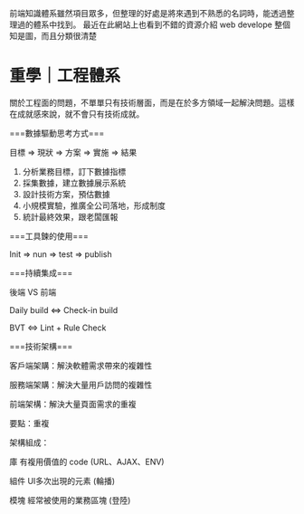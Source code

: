 前端知識體系雖然項目眾多，但整理的好處是將來遇到不熟悉的名詞時，能透過整理過的體系中找到。
最近在此網站上也看到不錯的資源介紹 web develope 整個知是圖，而且分類很清楚

# 重學｜工程體系

關於工程面的問題，不單單只有技術層面，而是在於多方領域一起解決問題。這樣在成就感來說，就不會只有技術成就。

===數據驅動思考方式===

目標 => 現狀 => 方案 => 實施 => 結果

1. 分析業務目標，訂下數據指標
2. 採集數據，建立數據展示系統
3. 設計技術方案，預估數據
4. 小規模實驗，推廣全公司落地，形成制度
5. 統計最終效果，跟老闆匯報

===工具鍊的使用===

Init => nun => test => publish

===持續集成===

後端 VS 前端

Daily build <=> Check-in build

BVT <=> Lint + Rule Check

===技術架構===

客戶端架購：解決軟體需求帶來的複雜性

服務端架購：解決大量用戶訪問的複雜性

前端架構：解決大量頁面需求的重複

要點：重複

架構組成：

庫
有複用價值的 code (URL、AJAX、ENV)

組件
UI多次出現的元素 (輪播)

模塊
經常被使用的業務區塊 (登陸)
